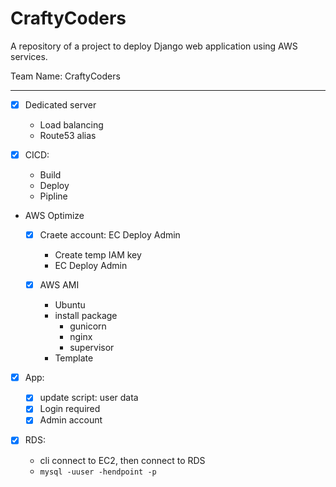 # CraftyCoders

A repository of a project to deploy Django web application using AWS services.

Team Name: CraftyCoders

---

- [x] Dedicated server

  - Load balancing
  - Route53 alias

- [x] CICD:
  - Build
  - Deploy
  - Pipline
- AWS Optimize

  - [x] Craete account: EC Deploy Admin

    - Create temp IAM key
    - EC Deploy Admin

  - [x] AWS AMI
    - Ubuntu
    - install package
      - gunicorn
      - nginx
      - supervisor
    - Template

- [x] App:

  - [x] update script: user data
  - [x] Login required
  - [x] Admin account

- [x] RDS:
  - cli connect to EC2, then connect to RDS
  - `mysql -uuser -hendpoint -p`
